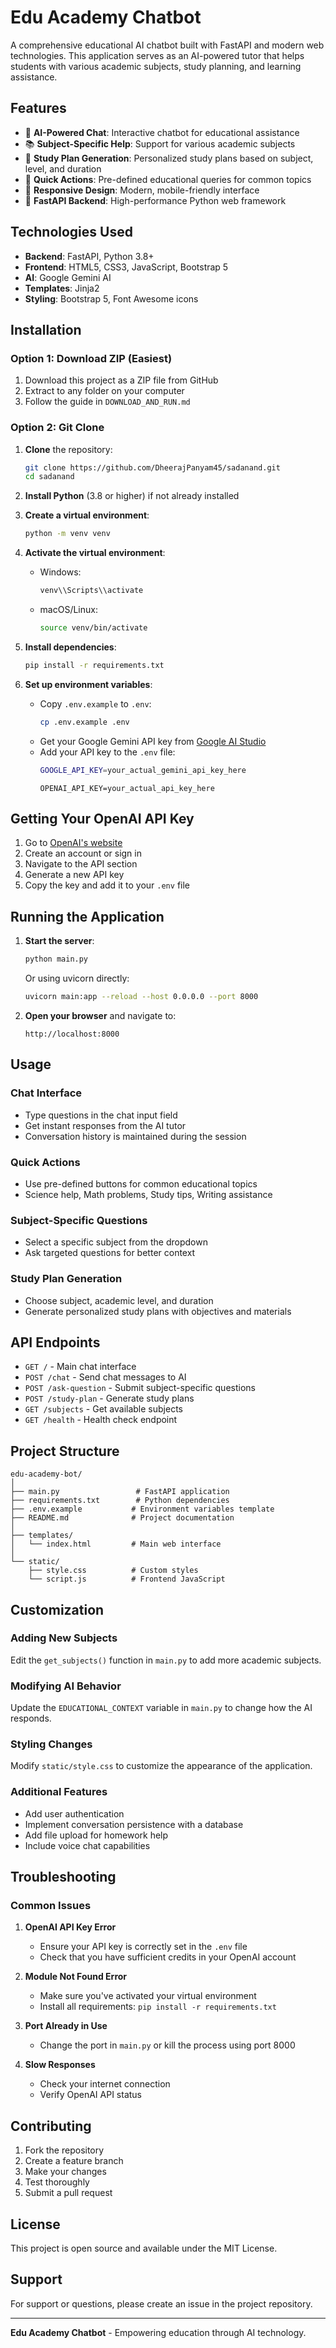 # Edu Academy Chatbot

A comprehensive educational AI chatbot built with FastAPI and modern web technologies. This application serves as an AI-powered tutor that helps students with various academic subjects, study planning, and learning assistance.

## Features

- 🤖 **AI-Powered Chat**: Interactive chatbot for educational assistance
- 📚 **Subject-Specific Help**: Support for various academic subjects
- 📅 **Study Plan Generation**: Personalized study plans based on subject, level, and duration
- 🎯 **Quick Actions**: Pre-defined educational queries for common topics
- 📱 **Responsive Design**: Modern, mobile-friendly interface
- 🔧 **FastAPI Backend**: High-performance Python web framework

## Technologies Used

- **Backend**: FastAPI, Python 3.8+
- **Frontend**: HTML5, CSS3, JavaScript, Bootstrap 5
- **AI**: Google Gemini AI
- **Templates**: Jinja2
- **Styling**: Bootstrap 5, Font Awesome icons

## Installation

### **Option 1: Download ZIP (Easiest)**
1. Download this project as a ZIP file from GitHub
2. Extract to any folder on your computer
3. Follow the guide in `DOWNLOAD_AND_RUN.md`

### **Option 2: Git Clone**
1. **Clone** the repository:
   ```bash
   git clone https://github.com/DheerajPanyam45/sadanand.git
   cd sadanand
   ```

2. **Install Python** (3.8 or higher) if not already installed

3. **Create a virtual environment**:
   ```bash
   python -m venv venv
   ```

4. **Activate the virtual environment**:
   - Windows:
     ```bash
     venv\\Scripts\\activate
     ```
   - macOS/Linux:
     ```bash
     source venv/bin/activate
     ```

5. **Install dependencies**:
   ```bash
   pip install -r requirements.txt
   ```

6. **Set up environment variables**:
   - Copy `.env.example` to `.env`:
     ```bash
     cp .env.example .env
     ```
   - Get your Google Gemini API key from [Google AI Studio](https://makersuite.google.com/app/apikey)
   - Add your API key to the `.env` file:
     ```bash
     GOOGLE_API_KEY=your_actual_gemini_api_key_here
     ```
     ```
     OPENAI_API_KEY=your_actual_api_key_here
     ```

## Getting Your OpenAI API Key

1. Go to [OpenAI's website](https://platform.openai.com/)
2. Create an account or sign in
3. Navigate to the API section
4. Generate a new API key
5. Copy the key and add it to your `.env` file

## Running the Application

1. **Start the server**:
   ```bash
   python main.py
   ```
   
   Or using uvicorn directly:
   ```bash
   uvicorn main:app --reload --host 0.0.0.0 --port 8000
   ```

2. **Open your browser** and navigate to:
   ```
   http://localhost:8000
   ```

## Usage

### Chat Interface
- Type questions in the chat input field
- Get instant responses from the AI tutor
- Conversation history is maintained during the session

### Quick Actions
- Use pre-defined buttons for common educational topics
- Science help, Math problems, Study tips, Writing assistance

### Subject-Specific Questions
- Select a specific subject from the dropdown
- Ask targeted questions for better context

### Study Plan Generation
- Choose subject, academic level, and duration
- Generate personalized study plans with objectives and materials

## API Endpoints

- `GET /` - Main chat interface
- `POST /chat` - Send chat messages to AI
- `POST /ask-question` - Submit subject-specific questions
- `POST /study-plan` - Generate study plans
- `GET /subjects` - Get available subjects
- `GET /health` - Health check endpoint

## Project Structure

```
edu-academy-bot/
│
├── main.py                 # FastAPI application
├── requirements.txt        # Python dependencies
├── .env.example           # Environment variables template
├── README.md              # Project documentation
│
├── templates/
│   └── index.html         # Main web interface
│
└── static/
    ├── style.css          # Custom styles
    └── script.js          # Frontend JavaScript
```

## Customization

### Adding New Subjects
Edit the `get_subjects()` function in `main.py` to add more academic subjects.

### Modifying AI Behavior
Update the `EDUCATIONAL_CONTEXT` variable in `main.py` to change how the AI responds.

### Styling Changes
Modify `static/style.css` to customize the appearance of the application.

### Additional Features
- Add user authentication
- Implement conversation persistence with a database
- Add file upload for homework help
- Include voice chat capabilities

## Troubleshooting

### Common Issues

1. **OpenAI API Key Error**
   - Ensure your API key is correctly set in the `.env` file
   - Check that you have sufficient credits in your OpenAI account

2. **Module Not Found Error**
   - Make sure you've activated your virtual environment
   - Install all requirements: `pip install -r requirements.txt`

3. **Port Already in Use**
   - Change the port in `main.py` or kill the process using port 8000

4. **Slow Responses**
   - Check your internet connection
   - Verify OpenAI API status

## Contributing

1. Fork the repository
2. Create a feature branch
3. Make your changes
4. Test thoroughly
5. Submit a pull request

## License

This project is open source and available under the MIT License.

## Support

For support or questions, please create an issue in the project repository.

---

**Edu Academy Chatbot** - Empowering education through AI technology.
